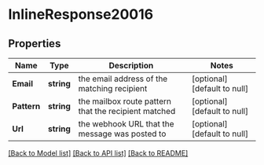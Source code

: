 # InlineResponse20016

## Properties
Name | Type | Description | Notes
------------ | ------------- | ------------- | -------------
**Email** | **string** | the email address of the matching recipient | [optional] [default to null]
**Pattern** | **string** | the mailbox route pattern that the recipient matched | [optional] [default to null]
**Url** | **string** | the webhook URL that the message was posted to | [optional] [default to null]

[[Back to Model list]](../README.md#documentation-for-models) [[Back to API list]](../README.md#documentation-for-api-endpoints) [[Back to README]](../README.md)

